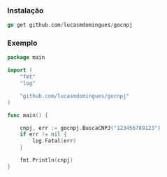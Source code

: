 ### Instalação

```go
go get github.com/lucasmdomingues/gocnpj
```

### Exemplo

```go
package main

import (
	"fmt"
	"log"

	"github.com/lucasmdomingues/gocnpj"
)

func main() {

	cnpj, err := gocnpj.BuscaCNPJ("123456789123")
	if err != nil {
		log.Fatal(err)
	}

	fmt.Println(cnpj)
}
```
